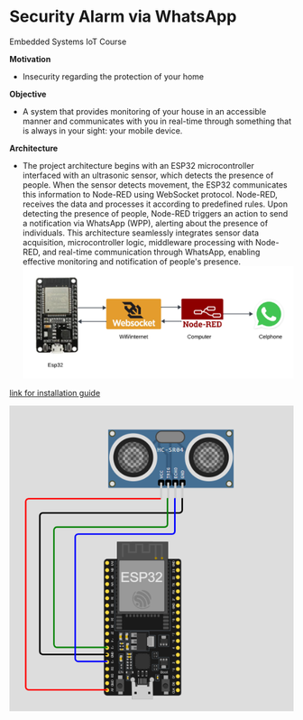 
# Security Alarm via WhatsApp
Embedded Systems IoT Course

**Motivation**

- Insecurity regarding the protection of your home

**Objective**

- A system that provides monitoring of your house in an accessible manner and communicates with you in real-time through something that is always in your sight: your mobile device.

**Architecture**
- The project architecture begins with an ESP32 microcontroller interfaced with an ultrasonic sensor, which detects the presence of people. When the sensor detects movement, the ESP32 communicates this information to Node-RED using WebSocket protocol. Node-RED, receives the data and processes it according to predefined rules. Upon detecting the presence of people, Node-RED triggers an action to send a notification via WhatsApp (WPP), alerting about the presence of individuals. This architecture seamlessly integrates sensor data acquisition, microcontroller logic, middleware processing with Node-RED, and real-time communication through WhatsApp, enabling effective monitoring and notification of people's presence.
 ![architecture](https://github.com/ma-river/IOT2024/blob/main/Images/Architecture.png)

[link for installation guide](https://github.com/ma-river/IOT2024/tree/main/Installation%20Guide)

![conection](https://github.com/ma-river/IOT2024/blob/main/Images/Conections_esp32_sensor_ultrasonic.png)
